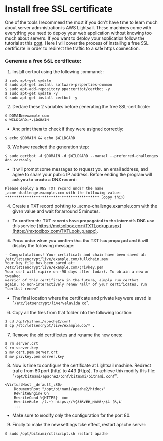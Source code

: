 <meta name="date" content="2020-3-16" />
<meta name="image" content="https://github.com/cjortegon/camiloortegon-public/raw/master/seo/lightsail_default.png" />
<meta name="language" content="en" />
<meta name="tags" content="lightsail,ec2,aws,ssl" />

# Install free SSL certificate

One of the tools I recommend the most if you don't have time to learn much about server administration is AWS Lightsail. These machines come with everything you need to deploy your web application without knowing too much about servers. If you want to deploy your application follow the tutorial at this [post](/blog/2020/deploy-webapps-at-aws-lightsail). Here I will cover the process of installing a free SSL certificate in order to redirect the traffic to a safe https connection.

### Generate a free SSL certificate:

1. Install certbot using the following commands:

>   
    $ sudo apt-get update
    $ sudo apt-get install software-properties-common
    $ sudo apt-add-repository ppa:certbot/certbot -y
    $ sudo apt-get update -y
    $ sudo apt-get install certbot -y

2. Declare these 2 variables before generating the free SSL-certificate:

>   
    $ DOMAIN=example.com
    $ WILDCARD=*.$DOMAIN

- And print them to check if they were asigned correctly:

>   
    $ echo $DOMAIN && echo $WILDCARD

3. We have reached the generation step:

>   
    $ sudo certbot -d $DOMAIN -d $WILDCARD --manual --preferred-challenges dns certonly

- It will prompt some messages to request you an email address, and agree to share your public IP address. Before ending the program will ask you to create a DNS record:

>   
    Please deploy a DNS TXT record under the name
    _acme-challenge.example.com with the following value:
    ******************************************* (copy this)

4. Create a TXT record pointing to _acme-challenge.example.com with the given value and wait for arround 5 minutes.

- To confirm the TXT records have propagated to the internet’s DNS use this service [https://mxtoolbox.com/TXTLookup.aspx](https://mxtoolbox.com/TXTLookup.aspx).

5. Press enter when you confirm that the TXT has propaged and it will display the following message:

>   
    - Congratulations! Your certificate and chain have been saved at:
    /etc/letsencrypt/live/example.com/fullchain.pem
    Your key file has been saved at:
    /etc/letsencrypt/live/example.com/privkey.pem
    Your cert will expire on (90 days after today). To obtain a new or tweaked
    version of this certificate in the future, simply run certbot
    again. To non-interactively renew *all* of your certificates, run
    "certbot renew"

- The final location where the certificate and private key were saved is "`/etc/letsencrypt/live/velavida.co`".

6. Copy all the files from that folder into the following location:

>   
    $ cd /opt/bitnami/apache2/conf
    $ cp /etc/letsencrypt/live/example.co/* .

7. Remove the old certificates and rename the new ones:

>   
    $ rm server.crt
    $ rm server.key
    $ mv cert.pem server.crt
    $ mv privkey.pem server.key

8. Now is time to configure the certificate at Lightsail machine. Redirect trafic from 80 port (http) to 443 (https). To achieve this modify this file: "`/opt/bitnami/apache2/conf/bitnami/bitnami.conf`".

>   
    <VirtualHost _default_:80>
        DocumentRoot "/opt/bitnami/apache2/htdocs"
        RewriteEngine On
        RewriteCond %{HTTPS} !=on
        RewriteRule ^/(.*) https://%{SERVER_NAME}/$1 [R,L]
        ...

- Make sure to modify only the configuration for the port 80.

9. Finally to make the new settings take effect, restart apache server:

>   
    $ sudo /opt/bitnami/ctlscript.sh restart apache
